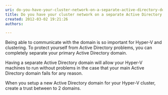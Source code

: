 ```yaml
---
uri: do-you-have-your-cluster-network-on-a-separate-active-directory-domain
title: Do you have your cluster network on a separate Active Directory domain?
created: 2012-03-02 19:21:26
authors:

---
```





<span class='intro'> Being able to communicate with the domain is so important for Hyper-V and clustering. To protect yourself from Active Directory problems, you can completely separate your primary Active Directory domain. </span>

<p>Having a separate Active Directory domain will allow your Hyper-V machines to run without problems in the case that your main Active Directory domain fails for any reason. </p>
<p>When you setup a new Active Directory domain for your Hyper-V cluster, create a trust between to 2 domains. </p>



